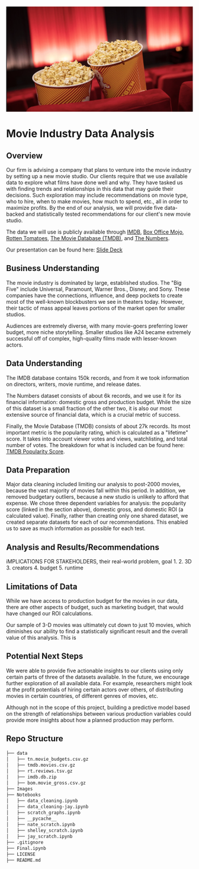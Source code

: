 ![ReadMe header](images/readme_header.png)
# Movie Industry Data Analysis
## Overview
Our firm is advising a company that plans to venture into the movie industry by setting up a new movie studio. Our clients require that we use available data to explore what films have done well and why. They have tasked us with finding trends and relationships in this data that may guide their decisions. Such exploration may include recommendations on movie type, who to hire, when to make movies, how much to spend, etc., all in order to maximize profits. By the end of our analysis, we will provide five data-backed and statistically tested recommendations for our client's new movie studio.

The data we will use is publicly available through [IMDB](https://www.imdb.com/), [Box Office Mojo](https://www.boxofficemojo.com/), [Rotten Tomatoes](https://www.rottentomatoes.com/), [The Movie Database (TMDB)](https://www.themoviedb.org/), and [The Numbers](https://www.the-numbers.com/).

Our presentation can be found here: [Slide Deck](https://docs.google.com/presentation/d/1RR23O4ka1Zdvgp1HC9cLXy5smHbgusWzRsVdYAl3bDw/edit?usp=sharing) 

## Business Understanding
The movie industry is dominated by large, established studios. The "Big Five" include Universal, Paramount, Warner Bros., Disney, and Sony. These companies have the connections, influence, and deep pockets to create most of the well-known blockbusters we see in theaters today. However, their tactic of mass appeal leaves portions of the market open for smaller studios. 

Audiences are extremely diverse, with many movie-goers preferring lower budget, more niche storytelling. Smaller studios like A24 became extremely successful off of complex, high-quality films made with lesser-known actors.


## Data Understanding

The IMDB database contains 150k records, and from it we took information on directors, writers, movie runtime, and release dates.

The Numbers dataset consists of about 6k records, and we use it for its financial information: domestic gross and production budget. While the size of this dataset is a small fraction of the other two, it is also our most extensive source of financial data, which is a crucial metric of success.

Finally, the Movie Database (TMDB) consists of about 27k records. Its most important metric is the popularity rating, which is calculated as a "lifetime" score. It takes into account viewer votes and views, watchlisting, and total number of votes. The breakdown for what is included can be found here: [TMDB Popularity Score](https://developer.themoviedb.org/docs/popularity-and-trending). 

## Data Preparation
Major data cleaning included limiting our analysis to post-2000 movies, because the vast majority of movies fall within this period. In addition, we removed budgetary outliers, because a new studio is unlikely to afford that expense. 
We chose three dependent variables for analysis: the popularity score (linked in the section above), domestic gross, and domestic ROI (a calculated value).
Finally, rather than creating only one shared dataset, we created separate datasets for each of our recommendations. This enabled us to save as much information as possible for each test.

## Analysis and Results/Recommendations
iMPLICATIONS FOR STAKEHOLDERS, their real-world problem, goal
1. 
2. 3D
3. creators
4. budget
5. runtime

## Limitations of Data
While we have access to production budget for the movies in our data, there are other aspects of budget, such as marketing budget, that would have changed our ROI calculations.

Our sample of 3-D movies was ultimately cut down to just 10 movies, which diminishes our ability to find a statistically significant result and the overall value of this analysis. This is 

## Potential Next Steps
We were able to provide five actionable insights to our clients using only certain parts of three of the datasets available. In the future, we encourage further exploration of all available data. For example, researchers might look at the profit potentials of hiring certain actors over others, of distributing movies in certain countries, of different genres of movies, etc.

Although not in the scope of this project, building a predictive model based on the strength of relationships between various production variables could provide more insights about how a planned production may perform.

## Repo Structure
```
├── data
│   ├── tn.movie_budgets.csv.gz
│   ├── tmdb.movies.csv.gz
│   ├── rt.reviews.tsv.gz
│   ├── imdb.db.zip
│   ├── bom.movie_gross.csv.gz
├── Images
├── Notebooks
│   ├── data_cleaning.ipynb
│   ├── data_cleaning-jay.ipynb
│   ├── scratch_graphs.ipynb
│   ├── __pycache__
│   ├── nate_scratch.ipynb
│   ├── shelley_scratch.ipynb
│   ├── jay_scratch.ipynb
├── .gitignore
├── Final.ipynb
├── LICENSE
├── README.md
```
